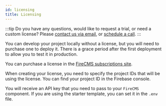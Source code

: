 ```yaml
---
id: licensing
title: Licensing
---
```


:::tip
Do you have any questions, would like to request a trial, or need a custom license?
Please [contact us via email](mailto:hello@firecms.co),
or [schedule a call](https://calendar.google.com/calendar/u/0/appointments/schedules/AcZssZ0INW8ihjQ90S4gkdo8_rbL_Zx7gagZShLIpHyW43zDXkQDPole6a1coo1sT2O6Gl05X8lxFDlp?gv=true).
:::

You can develop your project locally without a license, but you will need to
purchase one to deploy it. There is a grace period after the first deployment
to allow you to test it in production.

You can purchase a license in the [FireCMS subscriptions site](https://app.firecms.co/subscriptions).

When creating your license, you need to specify the project IDs that will be
using the license. You can find your project ID in the Firebase console.

You will receive an API key that you need to pass to your `FireCMS` component.
If you are using the starter template, you can set it in the `.env` file.


